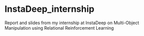 # InstaDeep_internship
Report and slides from my internship at InstaDeep on Multi-Object Manipulation using Relational Reinforcement Learning
